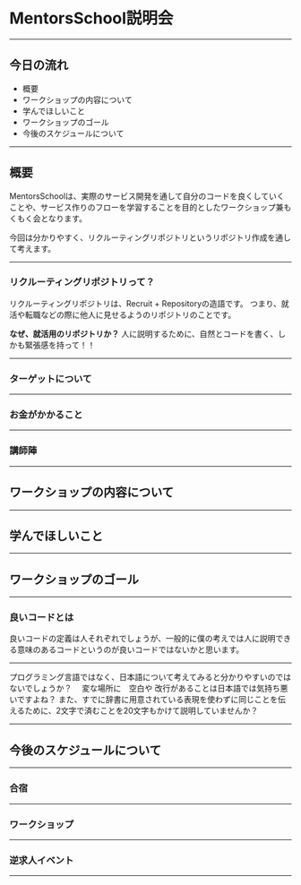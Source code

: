 # MentorsSchool説明会

---

## 今日の流れ

- 概要
- ワークショップの内容について
- 学んでほしいこと
- ワークショップのゴール
- 今後のスケジュールについて

---

## 概要

MentorsSchoolは、実際のサービス開発を通して自分のコードを良くしていくことや、サービス作りのフローを学習することを目的としたワークショップ兼もくもく会となります。

今回は分かりやすく、リクルーティングリポジトリというリポジトリ作成を通して考えます。

---

### リクルーティングリポジトリって？
リクルーティングリポジトリは、Recruit + Repositoryの造語です。
つまり、就活や転職などの際に他人に見せるようのリポジトリのことです。

**なぜ、就活用のリポジトリか？**
人に説明するために、自然とコードを書く、しかも緊張感を持って！！

---

### ターゲットについて



---

### お金がかかること

---

### 講師陣

---

## ワークショップの内容について

---

## 学んでほしいこと

----

## ワークショップのゴール

---

### 良いコードとは

良いコードの定義は人それぞれでしょうが、一般的に僕の考えでは人に説明できる意味のあるコードというのが良いコードではないかと思います。

---

プログラミング言語ではなく、日本語について考えてみると分かりやすいのではないでしょうか？
　変な場所に　空白や 改行があることは日本語では気持ち悪いですよね？
また、すでに辞書に用意されている表現を使わずに同じことを伝えるために、2文字で済むことを20文字もかけて説明していませんか？

---

## 今後のスケジュールについて

---

### 合宿

---

### ワークショップ

---

### 逆求人イベント

---
